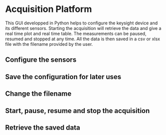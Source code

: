 # Acquisition Platform

This GUI developped in Python helps to configure the keysight device and its different sensors. 
Starting the acquisition will retrieve the data and give a real time plot and real time table.
The measurements can be paused, resumed and stopped at any time. All the data is then saved in a
csv or xlsx file with the filename provided by the user.

## Configure the sensors

## Save the configuration for later uses

## Change the filename

## Start, pause, resume and stop the acquisition

## Retrieve the saved data
